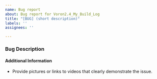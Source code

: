 ```yaml
---
name: Bug report
about: Bug report for Voron2.4_My_Build_Log
title: "[BUG] (short description)"
labels: ''
assignees: ''

---
```


<!--

Please follow the instructions below. Failure to do so may result in your issue being closed.

### Instructions

1. Fill out every section of the template below.

2. Read and understand GadgetAngel's Code of Conduct. By filing an Issue, you are expected to comply with it, including treating everyone with respect: https://github.com/GadgetAngel/Voron2.4_My_Build_Log/blob/main/.github/code-of-conduct.md

-->
### Bug Description

<!-- Describe the bug in this section. (You can remove this invisible comment.) -->

#### Additional Information

* Provide pictures or links to videos that clearly demonstrate the issue.
